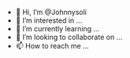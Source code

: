 - 👋 Hi, I’m @Johnnysoli
- 👀 I’m interested in ...
- 🌱 I’m currently learning ...
- 💞️ I’m looking to collaborate on ...
- 📫 How to reach me ...

<!---
Johnnysoli/Johnnysoli is a ✨ special ✨ repository because its `README.md` (this file) appears on your GitHub profile.
You can click the Preview link to take a look at your changes.
--->
